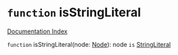 # `function` isStringLiteral

[Documentation Index](../README.md)

`function` isStringLiteral(node: [Node](../interface.Node/README.md)): node `is` [StringLiteral](../interface.StringLiteral/README.md)